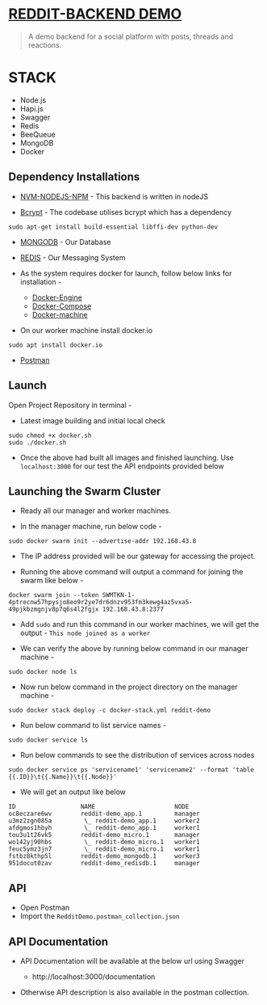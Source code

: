 # [REDDIT-BACKEND DEMO](https://github.com/crossdsection/reddit-demo)
> A demo backend for a social platform with posts, threads and reactions.

# STACK
- Node.js
- Hapi.js
- Swagger
- Redis
- BeeQueue
- MongoDB
- Docker

## Dependency Installations

- [NVM-NODEJS-NPM](https://github.com/nvm-sh/nvm) - This backend is written in nodeJS

- [Bcrypt](https://pypi.org/project/bcrypt/) - The codebase utilises bcrypt which has a dependency

```sudo apt-get install build-essential libffi-dev python-dev```

- [MONGODB](https://docs.mongodb.com/manual/installation/) - Our Database

- [REDIS](https://redis.io/download#installation) - Our Messaging System

- As the system requires docker for launch, follow below links for installation - 

    - [Docker-Engine](https://docs.docker.com/engine/install/ubuntu/)
    - [Docker-Compose](https://docs.docker.com/compose/install/)
    - [Docker-machine](https://docs.docker.com/machine/install-machine/)

- On our worker machine install docker.io

```sudo apt install docker.io```

- [Postman](https://www.postman.com/downloads/)

## Launch

Open Project Repository in terminal - 

- Latest image building and initial local check

```
sudo chmod +x docker.sh
sudo ./docker.sh
```

- Once the above had built all images and finished launching. Use `localhost:3000` for our test the API endpoints provided below

## Launching the Swarm Cluster

- Ready all our manager and worker machines.

- In the manager machine, run below code - 

```sudo docker swarm init --advertise-addr 192.168.43.8```

- The IP address provided will be our gateway for accessing the project.

- Running the above command will output a command for joining the swarm like below - 

```docker swarm join --token SWMTKN-1-4ptrecnw57hpysjo8eo9r2ye7dr6dnzv953fm3kewg4az5vxa5-49pjkbzmgnjv8p7q6s4l2fgjx 192.168.43.8:2377```

- Add `sudo` and run this command in our worker machines, we will get the output - `This node joined as a worker`

- We can verify the above by running below command in our manager machine - 

```sudo docker node ls```

- Now run below command in the project directory on the manager machine - 

```sudo docker stack deploy -c docker-stack.yml reddit-demo```

- Run below command to list service names -

```sudo docker service ls```

- Run below commands to see the distribution of services across nodes

```sudo docker service ps 'servicename1' 'servicename2' --format 'table {{.ID}}\t{{.Name}}\t{{.Node}}'```

- We will get an output like below

```
ID                  NAME                      NODE
oc8eczare6wv        reddit-demo_app.1         manager
u3mz2zgn085a         \_ reddit-demo_app.1     worker2
afdgmos1hbyh         \_ reddit-demo_app.1     worker1
tou3u1t26vk5        reddit-demo_micro.1       manager
wo142yj90hbs         \_ reddit-demo_micro.1   worker1
feuc5ymz3jn7         \_ reddit-demo_micro.1   worker1
fstbz8kthp5l        reddit-demo_mongodb.1     worker3
951docut0zav        reddit-demo_redisdb.1     manager
```

## API 

 - Open Postman
 - Import the `RedditDemo.postman_collection.json`

## API Documentation

 - API Documentation will be available at the below url using Swagger

     - http://localhost:3000/documentation

 - Otherwise API description is also available in the postman collection.
 
